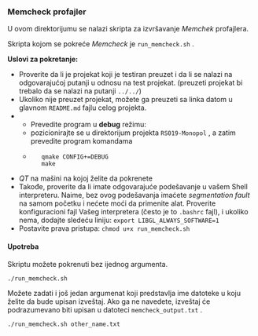 ### Memcheck profajler

U ovom direktorijumu se nalazi skripta za izvršavanje *Memchek* profajlera.

Skripta kojom se pokreće *Memcheck* je `run_memcheck.sh` . 

**Uslovi za pokretanje:** 

* Proverite da li je projekat koji je testiran preuzet i da li se nalazi na odgovarajućoj putanji u odnosu na test projekat. (preuzeti projekat bi trebalo da se nalazi na putanji ``../../``)
* Ukoliko nije preuzet projekat, možete ga preuzeti sa linka datom u glavnom `README.md` fajlu celog projekta.
* * Prevedite program u **debug** režimu:
   - pozicionirajte se u direktorijum projekta `RS019-Monopol` , a zatim prevedite program komandama
   -  ```
         qmake CONFIG+=DEBUG
         make
      ```
* *QT* na mašini na kojoj želite da pokrenete
* Takođe, proverite da li imate odgovarajuće podešavanje u vašem Shell interpreteru. Naime, bez ovog podešavanja imaćete *segmentation fault* na samom početku i nećete moći da primenite alat. Proverite konfiguracioni fajl Vašeg interpretera (često je to `.bashrc` fajl), i ukoliko nema, dodajte sledeću liniju: `export LIBGL_ALWAYS_SOFTWARE=1`
* Postavite prava pristupa: `chmod u+x run_memcheck.sh`

#### Upotreba

Skriptu možete pokrenuti bez ijednog argumenta.
```
./run_memcheck.sh
```

Možete zadati i još jedan argumenat koji predstavlja ime datoteke u koju želite da bude upisan izveštaj.
Ako ga ne navedete, izveštaj će podrazumevano biti upisan u datoteci `memcheck_output.txt` .

```
./run_memcheck.sh other_name.txt
```
